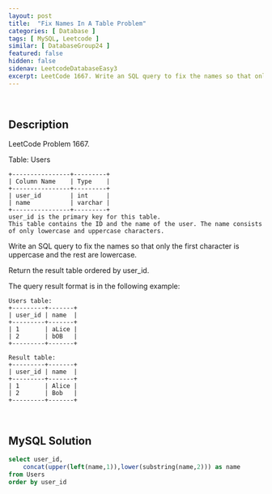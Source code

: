 ```yaml
---
layout: post
title:  "Fix Names In A Table Problem"
categories: [ Database ]
tags: [ MySQL, Leetcode ]
similar: [ DatabaseGroup24 ]
featured: false
hidden: false
sidenav: LeetcodeDatabaseEasy3
excerpt: LeetCode 1667. Write an SQL query to fix the names so that only the first character is uppercase and the rest are lowercase.
---
```


<br />

## Description

LeetCode Problem 1667. 

Table: Users

```
+----------------+---------+
| Column Name    | Type    |
+----------------+---------+
| user_id        | int     |
| name           | varchar |
+----------------+---------+
user_id is the primary key for this table.
This table contains the ID and the name of the user. The name consists of only lowercase and uppercase characters.
```

Write an SQL query to fix the names so that only the first character is uppercase and the rest are lowercase.

Return the result table ordered by user_id.

The query result format is in the following example:

 
```
Users table:
+---------+-------+
| user_id | name  |
+---------+-------+
| 1       | aLice |
| 2       | bOB   |
+---------+-------+

Result table:
+---------+-------+
| user_id | name  |
+---------+-------+
| 1       | Alice |
| 2       | Bob   |
+---------+-------+
```

<br />

## MySQL Solution


```sql
select user_id, 
    concat(upper(left(name,1)),lower(substring(name,2))) as name
from Users 
order by user_id
```

